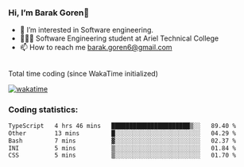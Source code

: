 ###  Hi, I’m Barak Goren👋
- 👀 I’m interested in Software engineering.
- 👨🏼‍🎓 Software Engineering student at Ariel Technical College
- 📫 How to reach me barak.goren6@gmail.com
##
Total time coding (since WakaTime initialized)

[![wakatime](https://wakatime.com/badge/user/5cc5ec80-a806-4ca2-a704-db29274e48cd.svg)](https://wakatime.com/@5cc5ec80-a806-4ca2-a704-db29274e48cd)

   
### Coding statistics:

<!--START_SECTION:waka-->

```txt
TypeScript   4 hrs 46 mins   ██████████████████████▒░░   89.40 %
Other        13 mins         █░░░░░░░░░░░░░░░░░░░░░░░░   04.29 %
Bash         7 mins          ▓░░░░░░░░░░░░░░░░░░░░░░░░   02.37 %
INI          5 mins          ▒░░░░░░░░░░░░░░░░░░░░░░░░   01.84 %
CSS          5 mins          ▒░░░░░░░░░░░░░░░░░░░░░░░░   01.70 %
```

<!--END_SECTION:waka-->

<!---
barakgoren/barakgoren is a ✨ special ✨ repository because its `README.md` (this file) appears on your GitHub profile.
You can click the Preview link to take a look at your changes.
--->

